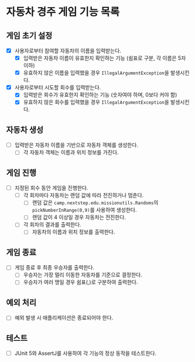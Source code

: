 # 자동차 경주 게임 기능 목록

## 게임 초기 설정
- [x] 사용자로부터 참여할 자동차의 이름을 입력받는다.
    - [x] 입력받은 자동차 이름이 유효한지 확인하는 기능 (쉼표로 구분, 각 이름은 5자 이하)
    - [x] 유효하지 않은 이름을 입력했을 경우 `IllegalArgumentException`을 발생시킨다.
- [x] 사용자로부터 시도할 회수를 입력받는다.
    - [x] 입력받은 회수가 유효한지 확인하는 기능 (숫자여야 하며, 0보다 커야 함)
    - [x] 유효하지 않은 회수를 입력했을 경우 `IllegalArgumentException`을 발생시킨다.

## 자동차 생성
- [ ] 입력받은 자동차 이름을 기반으로 자동차 객체를 생성한다.
    - [ ] 각 자동차 객체는 이름과 위치 정보를 가진다.

## 게임 진행
- [ ] 지정된 회수 동안 게임을 진행한다.
    - [ ] 각 회차마다 자동차는 랜덤 값에 따라 전진하거나 멈춘다.
        - [ ] 랜덤 값은 `camp.nextstep.edu.missionutils.Randoms`의 `pickNumberInRange(0,9)`를 사용하여 생성한다.
        - [ ] 랜덤 값이 4 이상일 경우 자동차는 전진한다.
    - [ ] 각 회차의 결과를 출력한다.
        - [ ] 자동차의 이름과 위치 정보를 출력한다.

## 게임 종료
- [ ] 게임 종료 후 최종 우승자를 출력한다.
    - [ ] 우승자는 가장 멀리 이동한 자동차를 기준으로 결정한다.
    - [ ] 우승자가 여러 명일 경우 쉼표(,)로 구분하여 출력한다.

## 예외 처리
- [ ] 예외 발생 시 애플리케이션은 종료되어야 한다.

## 테스트
- [ ] JUnit 5와 AssertJ를 사용하여 각 기능의 정상 동작을 테스트한다.
